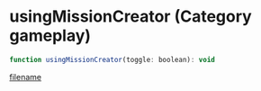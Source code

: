 # usingMissionCreator (Category gameplay)

```js
function usingMissionCreator(toggle: boolean): void
```

[filename](usingMissionCreator_m.md ':include')